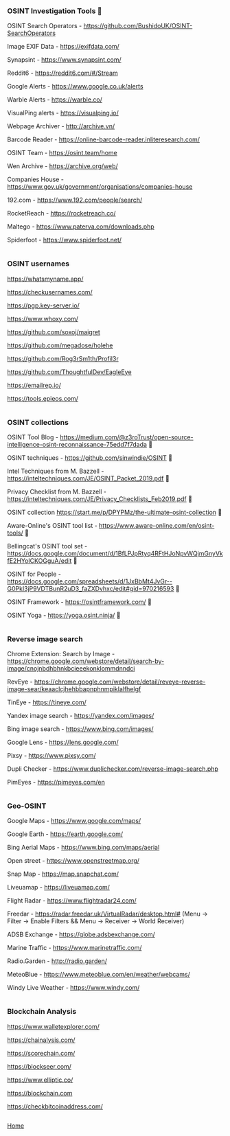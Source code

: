 ### OSINT Investigation Tools 🔎

OSINT Search Operators - https://github.com/BushidoUK/OSINT-SearchOperators

Image EXIF Data - https://exifdata.com/

Synapsint - https://www.synapsint.com/

Reddit6 - https://reddit6.com/#/Stream

Google Alerts - https://www.google.co.uk/alerts

Warble Alerts - https://warble.co/

VisualPing alerts - https://visualping.io/

Webpage Archiver - http://archive.vn/

Barcode Reader - https://online-barcode-reader.inliteresearch.com/

OSINT Team - https://osint.team/home

Wen Archive - https://archive.org/web/

Companies House - https://www.gov.uk/government/organisations/companies-house

192.com - https://www.192.com/people/search/

RocketReach - https://rocketreach.co/

Maltego - https://www.paterva.com/downloads.php

Spiderfoot - https://www.spiderfoot.net/

```

```

### OSINT usernames

https://whatsmyname.app/

https://checkusernames.com/

https://pgp.key-server.io/

https://www.whoxy.com/

https://github.com/soxoj/maigret

https://github.com/megadose/holehe

https://github.com/Rog3rSm1th/Profil3r

https://github.com/ThoughtfulDev/EagleEye

https://emailrep.io/

https://tools.epieos.com/

```

```
### OSINT collections

OSINT Tool Blog - https://medium.com/@z3roTrust/open-source-intelligence-osint-reconnaissance-75edd7f7dada :closed_book:

OSINT techniques - https://github.com/sinwindie/OSINT :closed_book:

Intel Techniques from M. Bazzell - https://inteltechniques.com/JE/OSINT_Packet_2019.pdf :closed_book:

Privacy Checklist from M. Bazzell - https://inteltechniques.com/JE/Privacy_Checklists_Feb2019.pdf :closed_book:

OSINT collection https://start.me/p/DPYPMz/the-ultimate-osint-collection :closed_book:

Aware-Online's OSINT tool list - https://www.aware-online.com/en/osint-tools/ :closed_book:

Bellingcat's OSINT tool set - https://docs.google.com/document/d/1BfLPJpRtyq4RFtHJoNpvWQjmGnyVkfE2HYoICKOGguA/edit :closed_book:

OSINT for People - https://docs.google.com/spreadsheets/d/1JxBbMt4JvGr--G0Pkl3jP9VDTBunR2uD3_faZXDvhxc/edit#gid=970216593 :closed_book:

OSINT Framework - https://osintframework.com/ :closed_book:
 
OSINT Yoga - https://yoga.osint.ninja/ :closed_book:

```

```
### Reverse image search

Chrome Extension: Search by Image - https://chrome.google.com/webstore/detail/search-by-image/cnojnbdhbhnkbcieeekonklommdnndci

RevEye - https://chrome.google.com/webstore/detail/reveye-reverse-image-sear/keaaclcjhehbbapnphnmpiklalfhelgf

TinEye - https://tineye.com/

Yandex image search - https://yandex.com/images/

Bing image search - https://www.bing.com/images/

Google Lens - https://lens.google.com/

Pixsy - https://www.pixsy.com/

Dupli Checker - https://www.duplichecker.com/reverse-image-search.php

PimEyes - https://pimeyes.com/en

```

```

### Geo-OSINT

Google Maps - https://www.google.com/maps/

Google Earth - https://earth.google.com/

Bing Aerial Maps - https://www.bing.com/maps/aerial

Open street - https://www.openstreetmap.org/

Snap Map - https://map.snapchat.com/

Liveuamap - https://liveuamap.com/

Flight Radar - https://www.flightradar24.com/

Freedar - https://radar.freedar.uk/VirtualRadar/desktop.html# (Menu -> Filter -> Enable Filters && Menu -> Receiver -> World Receiver)

ADSB Exchange - https://globe.adsbexchange.com/

Marine Traffic - https://www.marinetraffic.com/

Radio.Garden - http://radio.garden/

MeteoBlue - https://www.meteoblue.com/en/weather/webcams/

Windy Live Weather - https://www.windy.com/

```

```

### Blockchain Analysis

https://www.walletexplorer.com/

https://chainalysis.com/

https://scorechain.com/

https://blockseer.com/

https://www.elliptic.co/

https://blockchain.com

https://checkbitcoinaddress.com/

```

```

[Home](https://github.com/WilliamThomas-sec/Opensource-tools/)
